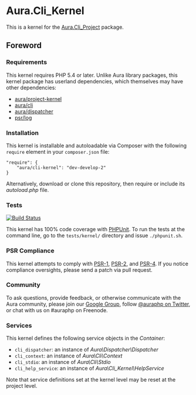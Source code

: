 # Aura.Cli_Kernel

This is a kernel for the [Aura.Cli_Project](https://github.com/auraphp/Aura.Cli_Project) package.

## Foreword

### Requirements

This kernel requires PHP 5.4 or later. Unlike Aura library packages, this 
kernel package has userland dependencies, which themselves may have other
dependencies:

- [aura/project-kernel](https://packagist.org/packages/aura/project-kernel)
- [aura/cli](https://packagist.org/packages/aura/web)
- [aura/dispatcher](https://packagist.org/packages/aura/dispatcher)
- [psr/log](https://packagist.org/packages/psr/log)

### Installation

This kernel is installable and autoloadable via Composer with the following
`require` element in your `composer.json` file:

    "require": {
        "aura/cli-kernel": "dev-develop-2"
    }
    
Alternatively, download or clone this repository, then require or include its
_autoload.php_ file.

### Tests

[![Build Status](https://travis-ci.org/auraphp/Aura.Cli_Kernel.png?branch=develop-2)](https://travis-ci.org/auraphp/Aura.Cli_Kernel)

This kernel has 100% code coverage with [PHPUnit](http://phpunit.de). To run 
the tests at the command line, go to the `tests/kernel/` directory and issue 
`./phpunit.sh`.

### PSR Compliance

This kernel attempts to comply with [PSR-1][], [PSR-2][], and [PSR-4][]. If
you notice compliance oversights, please send a patch via pull request.

[PSR-1]: https://github.com/php-fig/fig-standards/blob/master/accepted/PSR-1-basic-coding-standard.md
[PSR-2]: https://github.com/php-fig/fig-standards/blob/master/accepted/PSR-2-coding-style-guide.md
[PSR-4]: https://github.com/php-fig/fig-standards/blob/master/accepted/PSR-4-autoloader.md

### Community

To ask questions, provide feedback, or otherwise communicate with the Aura community, please join our [Google Group](http://groups.google.com/group/auraphp), follow [@auraphp on Twitter](http://twitter.com/auraphp), or chat with us on #auraphp on Freenode.

### Services

This kernel defines the following service objects in the _Container_:

- `cli_dispatcher`: an instance of _Aura\Dispatcher\Dispatcher_
- `cli_context`: an instance of _Aura\Cli\Context_
- `cli_stdio`: an instance of _Aura\Cli\Stdio_
- `cli_help_service`: an instance of _Aura\Cli_Kernel\HelpService_

Note that service definitions set at the kernel level may be reset at the project level.
